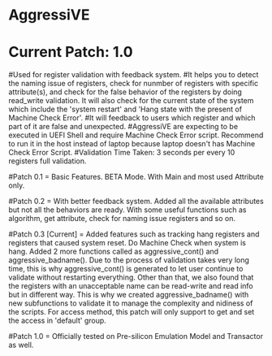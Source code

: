 # AggressiVE
# Current Patch: 1.0

#Used for register validation with feedback system.
#It helps you to detect the naming issue of registers, check for nunmber of registers with specific attribute(s), and check for the false behavior of the 
registers by doing read_write validation. It will also check for the current state of the system which include the 'system restart' and 'Hang state with 
the present of Machine Check Error'.
#It will feedback to users which register and which part of it are false and unexpected.
#AggressiVE are expecting to be executed in UEFI Shell and require Machine Check Error script. Recommend to run it in the host instead of laptop because 
laptop doesn't has Machine Check Error Script.
#Validation Time Taken: 3 seconds per every 10 registers full validation.

#Patch 0.1 = Basic Features. BETA Mode. With Main and most used Attribute only.

#Patch 0.2 = With better feedback system. Added all the available attributes but not all the behaviors are ready. With some useful functions such as 
algorithm, get attribute, check for naming issue registers and so on.

#Patch 0.3 [Current] = Added features such as tracking hang registers and registers that caused system reset. Do Machine Check when system is hang. Added 2 more 
functions called as aggressive_cont() and aggressive_badname(). Due to the process of validation takes very long time, this is why aggressive_cont() is 
generated to let user continue to validate without restarting everything. Other than that, we also found that the registers with an unacceptable name can be 
read-write and read info but in different way. This is why we created aggressive_badname() with new subfunctions to validate it to manage the complexity and 
nidiness of the scripts. For access method, this patch will only support to get and set the access in 'default' group.

#Patch 1.0 = Officially tested on Pre-silicon Emulation Model and Transactor as well.